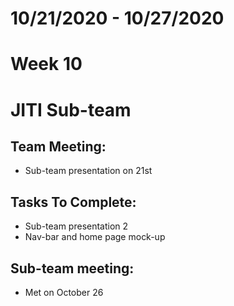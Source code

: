 # 10/21/2020 - 10/27/2020
# Week 10
# JITI Sub-team

## Team Meeting:
  - Sub-team presentation on 21st

## Tasks To Complete:
  - Sub-team presentation 2
  - Nav-bar and home page mock-up
  
  
## Sub-team meeting:
  -  Met on October 26
